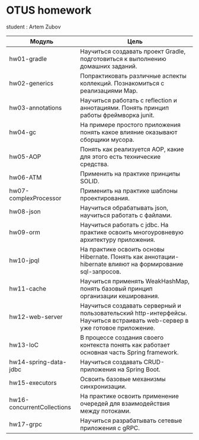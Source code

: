 # OTUS homework

student : Artem Zubov

| Модуль      | Цель                                                                          |
-------------|-------------------------------------------------------------------------------|  
| hw01-gradle | Научиться создавать проект Gradle, подготовиться к выполнению домашних заданий. |
| hw02-generics | Попрактиковать различные аспекты коллекций. Познакомиться с реализациями Map. |
| hw03-annotations | Научиться работать с reflection и аннотациями. Понять принцип работы фреймворка junit. |
| hw04-gc | На примере простого приложения понять какое влияние оказывают сборщики мусора. |
| hw05-AOP | Понять как реализуется AOP, какие для этого есть технические средства.        |
| hw06-ATM | Применить на практике принципы SOLID.                                         |
| hw07-complexProcessor | Применить на практике шаблоны проектирования.                                 |
| hw08-json | Научиться обрабатывать json, научиться работать с файлами.|
| hw09-orm | Научиться работать с jdbc. На практике освоить многоуровневую архитектуру приложения.|
| hw10-jpql | На практике освоить основы Hibernate. Понять как аннотации-hibernate влияют на формирование sql-запросов.|
| hw11-cache | Научиться применять WeakHashMap, понять базовый принцип организации кеширования.|
| hw12-web-server | Научиться создавать серверный и пользовательский http-интерфейсы. Научиться встраивать web-сервер в уже готовое приложение.|
| hw13-IoC | В процессе создания своего контекста понять как работает основная часть Spring framework.|
| hw14-spring-data-jdbc | Научиться создавать CRUD-приложения на Spring Boot.|
| hw15-executors | Освоить базовые механизмы синхронизации.|
| hw16-concurrentCollections | На практике освоить применение очередей для взаимодействия между потоками.|
| hw17-grpc | Научиться разрабатывать сетевые приложения с gRPC.|
